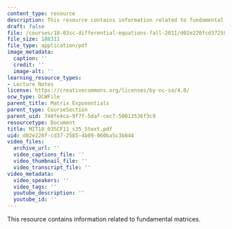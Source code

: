 ```yaml
---
content_type: resource
description: This resource contains information related to fundamental matrices.
draft: false
file: /courses/18-03sc-differential-equations-fall-2011/d02e220fcd3725854b89060ba5c3b844_MIT18_03SCF11_s35_5text.pdf
file_size: 188311
file_type: application/pdf
image_metadata:
  caption: ''
  credit: ''
  image-alt: ''
learning_resource_types:
- Lecture Notes
license: https://creativecommons.org/licenses/by-nc-sa/4.0/
ocw_type: OCWFile
parent_title: Matrix Exponentials
parent_type: CourseSection
parent_uid: 740fe4ca-9f7f-5daf-cec7-50013536f3c9
resourcetype: Document
title: MIT18_03SCF11_s35_5text.pdf
uid: d02e220f-cd37-2585-4b89-060ba5c3b844
video_files:
  archive_url: ''
  video_captions_file: ''
  video_thumbnail_file: ''
  video_transcript_file: ''
video_metadata:
  video_speakers: ''
  video_tags: ''
  youtube_description: ''
  youtube_id: ''
---
```

This resource contains information related to fundamental matrices.
